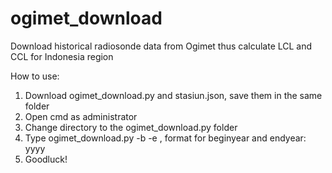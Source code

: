 # ogimet_download
Download historical radiosonde data from Ogimet thus calculate LCL and CCL for Indonesia region

How to use:
1. Download ogimet_download.py and stasiun.json, save them in the same folder
2. Open cmd as administrator
3. Change directory to the ogimet_download.py folder
4. Type ogimet_download.py -b <beginyear> -e <endyear>, format for beginyear and endyear: yyyy
5. Goodluck!
